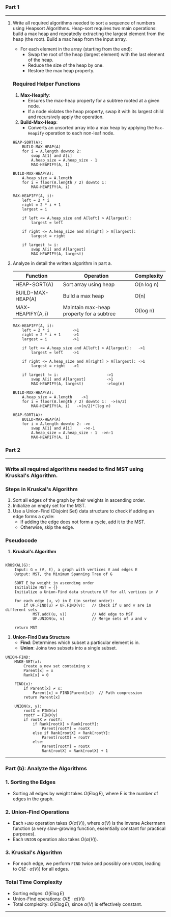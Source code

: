 ### Part 1

* * * * *
1.  Write all required algorithms needed to sort a sequence of numbers using Heapsort Algorithms. Heap-sort requires two main operations: build a max heap and repeatedly extracting the largest element from the heap (the root). Build a max heap from the input array.

    -   For each element in the array (starting from the end):
        -   Swap the root of the heap (largest element) with the last element of the heap.
        -   Reduce the size of the heap by one.
        -   Restore the max heap property.

    ### **Required Helper Functions**

    1.  **Max-Heapify**:
        -   Ensures the max-heap property for a subtree rooted at a given node.
        -   If a node violates the heap property, swap it with its largest child and recursively apply the operation.
    2.  **Build-Max-Heap**:
        -   Converts an unsorted array into a max heap by applying the `Max-Heapify` operation to each non-leaf node.

    ```
    HEAP-SORT(A):
        BUILD-MAX-HEAP(A)
        for i = A.length downto 2:
            swap A[1] and A[i]
            A.heap_size = A.heap_size - 1
            MAX-HEAPIFY(A, 1)

    BUILD-MAX-HEAP(A):
        A.heap_size = A.length
        for i = floor(A.length / 2) downto 1:
            MAX-HEAPIFY(A, i)

    MAX-HEAPIFY(A, i):
        left = 2 * i
        right = 2 * i + 1
        largest = i

        if left <= A.heap_size and A[left] > A[largest]:
            largest = left

        if right <= A.heap_size and A[right] > A[largest]:
            largest = right

        if largest != i:
            swap A[i] and A[largest]
            MAX-HEAPIFY(A, largest)

    ```

2.  Analyze in detail the written algorithm in part a.

    | **Function** | **Operation** | **Complexity** |
    | --- | --- | --- |
    | HEAP-SORT(A) | Sort array using heap | O(n log⁡ n) |
    | BUILD-MAX-HEAP(A) | Build a max heap | O(n) |
    | MAX-HEAPIFY(A, i) | Maintain max-heap property for a subtree | O(log⁡ n) |

    ```
    MAX-HEAPIFY(A, i):
        left = 2 * i          ->1
        right = 2 * i + 1     ->1
        largest = i           ->1

        if left <= A.heap_size and A[left] > A[largest]:   ->1
            largest = left    ->1

        if right <= A.heap_size and A[right] > A[largest]: ->1
            largest = right   ->1

        if largest != i:                     ->1
            swap A[i] and A[largest]         ->1
            MAX-HEAPIFY(A, largest)          ->log(n)

    ```

    ```
    BUILD-MAX-HEAP(A):
        A.heap_size = A.length    ->1
        for i = floor(A.length / 2) downto 1:  ->(n/2)
            MAX-HEAPIFY(A, i)   ->(n/2)*(log n)

    ```

    ```
    HEAP-SORT(A):
        BUILD-MAX-HEAP(A)
        for i = A.length downto 2: ->n
            swap A[1] and A[i]     ->n-1
            A.heap_size = A.heap_size - 1  ->n-1
            MAX-HEAPIFY(A, 1)

    ```



### Part 2

* * * * *

### Write all required algorithms needed to find MST using Kruskal's Algorithm.

### **Steps in Kruskal's Algorithm**

1.  Sort all edges of the graph by their weights in ascending order.
2.  Initialize an empty set for the MST.
3.  Use a Union-Find (Disjoint Set) data structure to check if adding an edge forms a cycle:
    -   If adding the edge does not form a cycle, add it to the MST.
    -   Otherwise, skip the edge.

### **Pseudocode**

1.  **Kruskal's Algorithm**

```

KRUSKAL(G):
    Input: G = (V, E), a graph with vertices V and edges E
    Output: MST, the Minimum Spanning Tree of G

    SORT E by weight in ascending order
    Initialize MST = {}
    Initialize a Union-Find data structure UF for all vertices in V

    for each edge (u, v) in E (in sorted order):
        if UF.FIND(u) ≠ UF.FIND(v):   // Check if u and v are in different sets
            MST.add((u, v))           // Add edge to MST
            UF.UNION(u, v)            // Merge sets of u and v

    return MST

```

1.  **Union-Find Data Structure**
    -   **Find**: Determines which subset a particular element is in.
    -   **Union**: Joins two subsets into a single subset.

```
UNION-FIND:
    MAKE-SET(x):
        Create a new set containing x
        Parent[x] = x
        Rank[x] = 0

    FIND(x):
        if Parent[x] ≠ x:
            Parent[x] = FIND(Parent[x])  // Path compression
        return Parent[x]

    UNION(x, y):
        rootX = FIND(x)
        rootY = FIND(y)
        if rootX ≠ rootY:
            if Rank[rootX] > Rank[rootY]:
                Parent[rootY] = rootX
            else if Rank[rootX] < Rank[rootY]:
                Parent[rootX] = rootY
            else:
                Parent[rootY] = rootX
                Rank[rootX] = Rank[rootX] + 1

```

* * * * *

### **Part (b): Analyze the Algorithms**

### **1\. Sorting the Edges**

-   Sorting all edges by weight takes $O(E\log{E})$, where E is the number of edges in the graph.

### **2\. Union-Find Operations**

-   Each `FIND` operation takes $O(α(V))$, where $α(V)$ is the inverse Ackermann function (a very slow-growing function, essentially constant for practical purposes).
-   Each `UNION` operation also takes $O(α(V)).$

### **3\. Kruskal's Algorithm**

-   For each edge, we perform `FIND` twice and possibly one `UNION`, leading to $O(E⋅α(V))$ for all edges.

### **Total Time Complexity**

-   Sorting edges: $O(E\log{E})$
-   Union-Find operations: $O(E⋅α(V))$
-   Total complexity: $O(E\log{E})$, since $α(V)$ is effectively constant.

* * * * *

